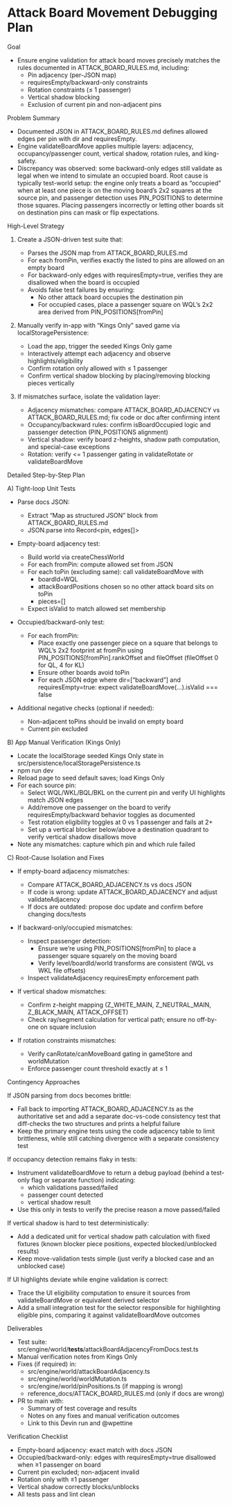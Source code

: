 # Attack Board Movement Debugging Plan

Goal
- Ensure engine validation for attack board moves precisely matches the rules documented in ATTACK_BOARD_RULES.md, including:
  - Pin adjacency (per-JSON map)
  - requiresEmpty/backward-only constraints
  - Rotation constraints (≤ 1 passenger)
  - Vertical shadow blocking
  - Exclusion of current pin and non-adjacent pins

Problem Summary
- Documented JSON in ATTACK_BOARD_RULES.md defines allowed edges per pin with dir and requiresEmpty.
- Engine validateBoardMove applies multiple layers: adjacency, occupancy/passenger count, vertical shadow, rotation rules, and king-safety.
- Discrepancy was observed: some backward-only edges still validate as legal when we intend to simulate an occupied board. Root cause is typically test-world setup: the engine only treats a board as “occupied” when at least one piece is on the moving board’s 2x2 squares at the source pin, and passenger detection uses PIN_POSITIONS to determine those squares. Placing passengers incorrectly or letting other boards sit on destination pins can mask or flip expectations.

High-Level Strategy
1) Create a JSON-driven test suite that:
   - Parses the JSON map from ATTACK_BOARD_RULES.md
   - For each fromPin, verifies exactly the listed to pins are allowed on an empty board
   - For backward-only edges with requiresEmpty=true, verifies they are disallowed when the board is occupied
   - Avoids false test failures by ensuring:
     - No other attack board occupies the destination pin
     - For occupied cases, place a passenger square on WQL’s 2x2 area derived from PIN_POSITIONS[fromPin]

2) Manually verify in-app with “Kings Only” saved game via localStoragePersistence:
   - Load the app, trigger the seeded Kings Only game
   - Interactively attempt each adjacency and observe highlights/eligibility
   - Confirm rotation only allowed with ≤ 1 passenger
   - Confirm vertical shadow blocking by placing/removing blocking pieces vertically

3) If mismatches surface, isolate the validation layer:
   - Adjacency mismatches: compare ATTACK_BOARD_ADJACENCY vs ATTACK_BOARD_RULES.md; fix code or doc after confirming intent
   - Occupancy/backward rules: confirm isBoardOccupied logic and passenger detection (PIN_POSITIONS alignment)
   - Vertical shadow: verify board z-heights, shadow path computation, and special-case exceptions
   - Rotation: verify <= 1 passenger gating in validateRotate or validateBoardMove

Detailed Step-by-Step Plan

A) Tight-loop Unit Tests
- Parse docs JSON:
  - Extract “Map as structured JSON” block from ATTACK_BOARD_RULES.md
  - JSON.parse into Record&lt;pin, edges[]&gt;

- Empty-board adjacency test:
  - Build world via createChessWorld
  - For each fromPin: compute allowed set from JSON
  - For each toPin (excluding same): call validateBoardMove with
    - boardId=WQL
    - attackBoardPositions chosen so no other attack board sits on toPin
    - pieces=[]
  - Expect isValid to match allowed set membership

- Occupied/backward-only test:
  - For each fromPin:
    - Place exactly one passenger piece on a square that belongs to WQL’s 2x2 footprint at fromPin using PIN_POSITIONS[fromPin].rankOffset and fileOffset (fileOffset 0 for QL, 4 for KL)
    - Ensure other boards avoid toPin
    - For each JSON edge where dir=[“backward”] and requiresEmpty=true: expect validateBoardMove(...).isValid === false

- Additional negative checks (optional if needed):
  - Non-adjacent toPins should be invalid on empty board
  - Current pin excluded

B) App Manual Verification (Kings Only)
- Locate the localStorage seeded Kings Only state in src/persistence/localStoragePersistence.ts
- npm run dev
- Reload page to seed default saves; load Kings Only
- For each source pin:
  - Select WQL/WKL/BQL/BKL on the current pin and verify UI highlights match JSON edges
  - Add/remove one passenger on the board to verify requiresEmpty/backward behavior toggles as documented
  - Test rotation eligibility toggles at 0 vs 1 passenger and fails at 2+
  - Set up a vertical blocker below/above a destination quadrant to verify vertical shadow disallows move
- Note any mismatches: capture which pin and which rule failed

C) Root-Cause Isolation and Fixes
- If empty-board adjacency mismatches:
  - Compare ATTACK_BOARD_ADJACENCY.ts vs docs JSON
  - If code is wrong: update ATTACK_BOARD_ADJACENCY and adjust validateAdjacency
  - If docs are outdated: propose doc update and confirm before changing docs/tests

- If backward-only/occupied mismatches:
  - Inspect passenger detection:
    - Ensure we’re using PIN_POSITIONS[fromPin] to place a passenger square squarely on the moving board
    - Verify level/boardId/world transforms are consistent (WQL vs WKL file offsets)
  - Inspect validateAdjacency requiresEmpty enforcement path

- If vertical shadow mismatches:
  - Confirm z-height mapping (Z_WHITE_MAIN, Z_NEUTRAL_MAIN, Z_BLACK_MAIN, ATTACK_OFFSET)
  - Check ray/segment calculation for vertical path; ensure no off-by-one on square inclusion

- If rotation constraints mismatches:
  - Verify canRotate/canMoveBoard gating in gameStore and worldMutation
  - Enforce passenger count threshold exactly at ≤ 1

Contingency Approaches

If JSON parsing from docs becomes brittle:
- Fall back to importing ATTACK_BOARD_ADJACENCY.ts as the authoritative set and add a separate doc-vs-code consistency test that diff-checks the two structures and prints a helpful failure
- Keep the primary engine tests using the code adjacency table to limit brittleness, while still catching divergence with a separate consistency test

If occupancy detection remains flaky in tests:
- Instrument validateBoardMove to return a debug payload (behind a test-only flag or separate function) indicating:
  - which validations passed/failed
  - passenger count detected
  - vertical shadow result
- Use this only in tests to verify the precise reason a move passed/failed

If vertical shadow is hard to test deterministically:
- Add a dedicated unit for vertical shadow path calculation with fixed fixtures (known blocker piece positions, expected blocked/unblocked results)
- Keep move-validation tests simple (just verify a blocked case and an unblocked case)

If UI highlights deviate while engine validation is correct:
- Trace the UI eligibility computation to ensure it sources from validateBoardMove or equivalent derived selector
- Add a small integration test for the selector responsible for highlighting eligible pins, comparing it against validateBoardMove outcomes

Deliverables
- Test suite: src/engine/world/__tests__/attackBoardAdjacencyFromDocs.test.ts
- Manual verification notes from Kings Only
- Fixes (if required) in:
  - src/engine/world/attackBoardAdjacency.ts
  - src/engine/world/worldMutation.ts
  - src/engine/world/pinPositions.ts (if mapping is wrong)
  - reference_docs/ATTACK_BOARD_RULES.md (only if docs are wrong)
- PR to main with:
  - Summary of test coverage and results
  - Notes on any fixes and manual verification outcomes
  - Link to this Devin run and @wpettine

Verification Checklist
- Empty-board adjacency: exact match with docs JSON
- Occupied/backward-only: edges with requiresEmpty=true disallowed when ≥1 passenger on board
- Current pin excluded; non-adjacent invalid
- Rotation only with ≤1 passenger
- Vertical shadow correctly blocks/unblocks
- All tests pass and lint clean

